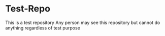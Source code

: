 # Test-Repo
This is a test repository
Any person may see this repository but cannot do anything regardless of test purpose
